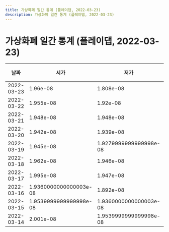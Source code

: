 ```yaml
---
title: 가상화폐 일간 통계 (플레이댑, 2022-03-23)
description: 가상화폐 일간 통계 (플레이댑, 2022-03-23)
---
```


가상화폐 일간 통계 (플레이댑, 2022-03-23)
===

|날짜|시가|저가|고가|종가|비고|
|--|--|--|--|--|--|
|2022-03-23|1.96e-08|1.808e-08|2.05e-08|2.026e-08|    |
|2022-03-22|1.955e-08|1.92e-08|1.955e-08|1.921e-08|    |
|2022-03-21|1.948e-08|1.948e-08|1.9559999999999998e-08|1.955e-08|    |
|2022-03-20|1.942e-08|1.939e-08|2.13e-08|1.948e-08|    |
|2022-03-19|1.945e-08|1.9279999999999998e-08|1.976e-08|1.946e-08|    |
|2022-03-18|1.962e-08|1.946e-08|1.962e-08|1.946e-08|    |
|2022-03-17|1.995e-08|1.947e-08|1.995e-08|1.961e-08|    |
|2022-03-16|1.9360000000000003e-08|1.892e-08|1.948e-08|1.948e-08|    |
|2022-03-15|1.9539999999999998e-08|1.9360000000000003e-08|1.9539999999999998e-08|1.937e-08|    |
|2022-03-14|2.001e-08|1.9539999999999998e-08|2.001e-08|1.9539999999999998e-08|    |
